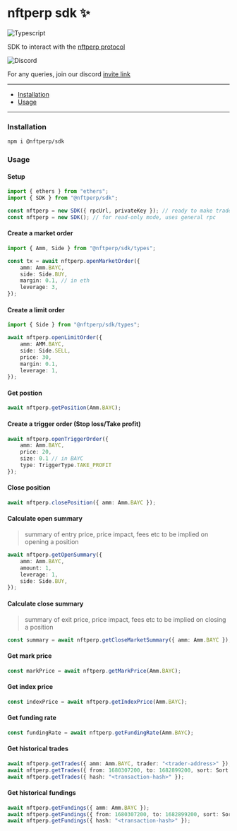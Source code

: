# nftperp sdk ✨

![Typescript](https://img.shields.io/badge/TypeScript-007ACC?style=for-the-badge&logo=typescript&logoColor=white)

SDK to interact with the [nftperp protocol](https://nftperp.xyz)

![Discord](https://img.shields.io/badge/Discord-5865F2?style=for-the-badge&logo=discord&logoColor=white)

For any queries, join our discord [invite link](https://discord.gg/J5vUUcTE6F)

---

-   [Installation](#installation)
-   [Usage](#usage)

---

### Installation

```sh
npm i @nftperp/sdk
```

### Usage

#### Setup

```ts
import { ethers } from "ethers";
import { SDK } from "@nftperp/sdk";

const nftperp = new SDK({ rpcUrl, privateKey }); // ready to make trades ¬‿¬"
const nftperp = new SDK(); // for read-only mode, uses general rpc
```

#### Create a market order

```ts
import { Amm, Side } from "@nftperp/sdk/types";

const tx = await nftperp.openMarketOrder({
    amm: Amm.BAYC,
    side: Side.BUY,
    margin: 0.1, // in eth
    leverage: 3,
});
```

#### Create a limit order

```ts
import { Side } from "@nftperp/sdk/types";

await nftperp.openLimitOrder({
    amm: AMM.BAYC,
    side: Side.SELL,
    price: 30,
    margin: 0.1,
    leverage: 1,
});
```

#### Get postion

```ts
await nftperp.getPosition(Amm.BAYC);
```

#### Create a trigger order (Stop loss/Take profit)

```ts
await nftperp.openTriggerOrder({
    amm: Amm.BAYC,
    price: 20,
    size: 0.1 // in BAYC
    type: TriggerType.TAKE_PROFIT
});
```

#### Close position

```ts
await nftperp.closePosition({ amm: Amm.BAYC });
```

#### Calculate open summary

> summary of entry price, price impact, fees etc to be implied on opening a position

```ts
await nftperp.getOpenSummary({
    amm: Amm.BAYC,
    amount: 1,
    leverage: 1,
    side: Side.BUY,
});
```

#### Calculate close summary

> summary of exit price, price impact, fees etc to be implied on closing a position

```ts
const summary = await nftperp.getCloseMarketSummary({ amm: Amm.BAYC });
```

#### Get mark price

```ts
const markPrice = await nftperp.getMarkPrice(Amm.BAYC);
```

#### Get index price

```ts
const indexPrice = await nftperp.getIndexPrice(Amm.BAYC);
```

#### Get funding rate

```ts
const fundingRate = await nftperp.getFundingRate(Amm.BAYC);
```

#### Get historical trades

```ts
await nftperp.getTrades({ amm: Amm.BAYC, trader: "<trader-address>" });
await nftperp.getTrades({ from: 1680307200, to: 1682899200, sort: Sort.ASC });
await nftperp.getTrades({ hash: "<transaction-hash>" });
```

#### Get historical fundings

```ts
await nftperp.getFundings({ amm: Amm.BAYC });
await nftperp.getFundings({ from: 1680307200, to: 1682899200, sort: Sort.ASC });
await nftperp.getFundings({ hash: "<transaction-hash>" });
```
